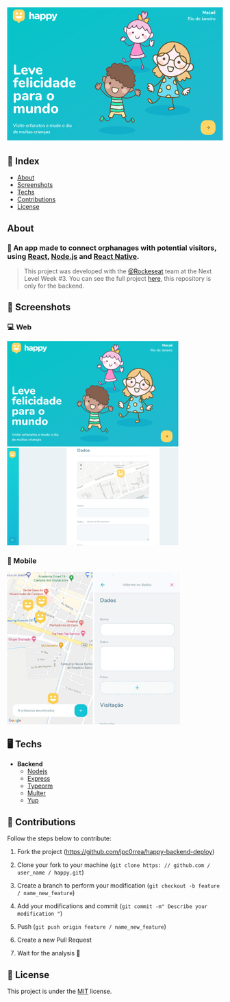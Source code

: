 <h1 align="center">
  <img src="./.github/assets/images/web-screenshot.png" alt="Landing page da Happy" width="1000px" />
</h1>

## 📌 Index

- [About](#-about)
- [Screenshots](#-screenshots)
- [Techs](#-techs)
- [Contributions](#-contributions)
- [License](#-license)

## About

### :rocket: An app made to connect orphanages with potential visitors, using [React](https://pt-br.reactjs.org/), [Node.js](https://nodejs.org/en/) and [React Native](https://reactnative.dev/).

> This project was developed with the [@Rockeseat](https://github.com/Rocketseat) team at the Next Level Week #3. You can see the full project [here](https://github.com/jpc0rrea/nlw-happy-omnistack), this repository is only for the backend.

## 📸 Screenshots

### 💻 Web

<div>
  <img src="./.github/assets/images/web-screenshot.png" width="400" alt="Landing page da Happy">
  <img src="./.github/assets/images/web-screenshot-2.png" width="400" alt="Tela de cadastro">
</div>

### 📱 Mobile

<div>
  <img src="./.github/assets/images/mobile-screenshot.jpeg" width="200" alt="Landing page da Happy">
  <img src="./.github/assets/images/mobile-screenshot-2.jpeg" width="200" alt="Tela de cadastro">
</div>

## 🖥 Techs

- **Backend**
  - [Nodejs](https://nodejs.org/en/)
  - [Express](https://expressjs.com/)
  - [Typeorm](https://typeorm.io/)
  - [Multer](https://github.com/expressjs/multer)
  - [Yup](https://github.com/jquense/yup)

## 🤝 Contributions

Follow the steps below to contribute:

1. Fork the project (<https://github.com/jpc0rrea/happy-backend-deploy>)

2. Clone your fork to your machine (`git clone https: // github.com / user_name / happy.git`)

3. Create a branch to perform your modification (`git checkout -b feature / name_new_feature`)

4. Add your modifications and commit (`git commit -m" Describe your modification "`)

5. Push (`git push origin feature / name_new_feature`)

6. Create a new Pull Request

7. Wait for the analysis 🚀

## 📜 License

This project is under the [MIT](./LICENSE) license.
